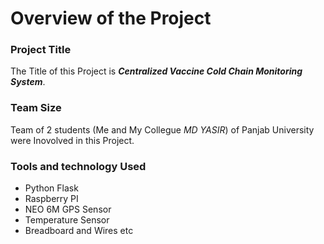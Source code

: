 # Overview of the Project
### Project Title 
The Title of this Project is ***Centralized Vaccine Cold Chain Monitoring System***.
### Team Size 
Team of 2 students (Me and My Collegue *MD YASIR*) of Panjab University were Inovolved in this Project. 
### Tools and technology Used
- Python Flask
- Raspberry PI
- NEO 6M GPS Sensor
- Temperature Sensor
- Breadboard and Wires etc
